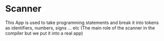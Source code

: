 # Scanner
This App is used to take programming statements and break it into tokens as identifiers, numbers, signs ... etc (The main role of the scanner in the compiler but we put it into a real app)
